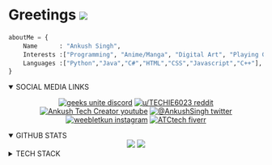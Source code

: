 # Greetings <img src="https://cdn.discordapp.com/emojis/708780901642797076.gif" width="30px">

```python
aboutMe = {
    Name      : "Ankush Singh",
    Interests :["Programming", "Anime/Manga", "Digital Art", "Playing Guitar"],
    Languages :["Python","Java","C#","HTML","CSS","Javascript","C++"],
}
```


<div align=center>

<!--[![typing speed x 1000](icons/../Icon/writing_code.gif)](https://github.com/ankushKun)-->
</div>

<details open>
<summary style="cursor: pointer;">SOCIAL MEDIA LINKS</summary>
<div align=center>

[![geeks unite discord](https://img.shields.io/discord/843086218120134666?label=STUDY%20SERVER&logo=discord&logoColor=white)](https://discord.gg/bcx7vwFXJG)
[![u/TECHIE6023 reddit](https://img.shields.io/badge/-REDDIT-informational?style=flat-square&logo=reddit&logoColor=white&color=black)](https://www.reddit.com/u/TECHIE6023)
[![Ankush Tech Creator youtube](https://img.shields.io/badge/-YOUTUBE-informational?style=flat-square&logo=youtube&logoColor=white&color=red)](https://youtube.com/AnkushTechCreator/)
[![@__AnkushSingh__ twitter](https://img.shields.io/badge/-TWITTER-informational?style=flat-square&logo=twitter&logoColor=white&color=blue)](https://twitter.com/__AnkushSingh__/)
[![__weebletkun__ instagram](https://img.shields.io/badge/-INSTAGRAM-informational?style=flat-square&logo=instagram&logoColor=white&color=orange)](https://instagram.com/__weebletkun__/)
[![ATCtech fiverr](https://img.shields.io/badge/-FIVERR-informational?style=flat-square&logo=fiverr&logoColor=white&color=brightgreen)](https://fiverr.com/ATCtech)

</div>
</details>

<details open>
<summary style="cursor: pointer;">GITHUB STATS</summary>
<div align=center>
<a>
    <img aligh="center" src="https://github-readme-stats.vercel.app/api/top-langs/?username=ankushKun&show_icons=true&title_color=fff&icon_color=79ff97&text_color=9f9f9f&bg_color=151515&count_private=true&layout=compact" height="150px">
</a>
<a>
    <img aligh="center" src="https://github-readme-stats.vercel.app/api?username=ankushKun&show_icons=true&title_color=fff&icon_color=79ff97&text_color=9f9f9f&bg_color=151515&count_private=true" height="150px">
</a>
    
</div>
</details>

<details>
<summary style="cursor: pointer;">TECH STACK</summary>
<div align=center>

<img src="./logos/html-5.svg"  height=50 width=55 title="HTML 5">
<img src="./logos/css-3.svg"  height=50 width=55 title="CSS 3">
<img src="./logos/javascript.svg"  height=50 width=55 title="Javascript">
<img src="./logos/java.svg"  height=50 width=55 title="Java">
<img src="./logos/python.svg"  height=50 width=55 title="Python">

### Tools
<img src="./Icon/git.png"  height=50 width=55 title="Git">
<img src="./Icon/github.png"  height=50 width=55 title="Git">
<img src="./logos/linux.svg"  height=50 width=55 title="Linux">
<img src="./logos/unity-3d.svg"  height=50 width=55 title="Unity 3D">
<img src="./logos/visual-studio-code.svg"  height=50 width=55 title="VS Code">
    
</div>
</details>
